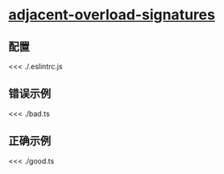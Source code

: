 # [adjacent-overload-signatures](https://typescript-eslint.io/rules/adjacent-overload-signatures)

## 配置

<<< ./.eslintrc.js

## 错误示例

<<< ./bad.ts

## 正确示例

<<< ./good.ts
